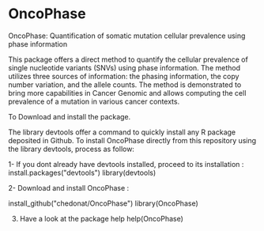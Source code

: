 # OncoPhase
OncoPhase: Quantification of somatic mutation cellular prevalence using phase information


This package offers a direct method to quantify the cellular
prevalence of single nucleotide variants (SNVs) using phase information. The
method utilizes three sources of information: the phasing information, the copy
number variation, and the allele counts. The method is demonstrated to bring
more capabilities in Cancer Genomic and allows computing the cell prevalence of
a mutation in various cancer contexts.


To Download and install the package.

The library devtools offer a command to
quickly install any R package deposited in Github.
To install OncoPhase directly from this repository using the library devtools, process as follow:


1- If you dont already have devtools installed, proceed to its installation : 
install.packages("devtools")
library(devtools)


2- Download and install OncoPhase :

install_github("chedonat/OncoPhase")
library(OncoPhase)

3. Have a look at the package help
help(OncoPhase)




